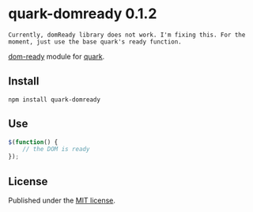 quark-domready 0.1.2
====================

`Currently, domReady library does not work. I'm fixing this. For the moment, just use the base quark's ready function.`

[dom-ready](https://github.com/noordawod/dom-ready) module for [quark](https://github.com/pyrsmk/quark).

Install
-------

```shell
npm install quark-domready
```

Use
---

```js
$(function() {
	// the DOM is ready
});
```

License
-------

Published under the [MIT license](http://dreamysource.mit-license.org).
